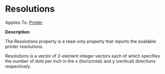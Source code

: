 




<h1 class="heading"><span class="name">Resolutions</span></h1>

Applies To: [Printer](./printer.md)


**Description**


The Resolutions property is a read-only property that reports the available printer resolutions.


Resolutions is a vector of 2-element integer vectors each of which specifies the number of dots per inch in the x (horizontal) and y (vertical) directions respectively.



